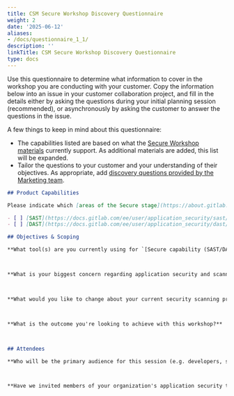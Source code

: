 ```yaml
---
title: CSM Secure Workshop Discovery Questionnaire
weight: 2
date: '2025-06-12'
aliases:
- /docs/questionnaire_1_1/
description: ''
linkTitle: CSM Secure Workshop Discovery Questionnaire
type: docs
---
```


Use this questionnaire to determine what information to cover in the workshop you are conducting with your customer. Copy the information below into an issue in your customer collaboration project, and fill in the details either by asking the questions during your initial planning session (recommended), or asynchronously by asking the customer to answer the questions in the issue.

A few things to keep in mind about this questionnaire:

- The capabilities listed are based on what the [Secure Workshop materials](/handbook/customer-success/workshops/secure/#workshop-materials) currently support. As additional materials are added, this list will be expanded.
- Tailor the questions to your customer and your understanding of their objectives. As appropriate, add [discovery questions provided by the Marketing team](/handbook/marketing/brand-and-product-marketing/product-and-solution-marketing/usecase-gtm/devsecops/#discovery-questions).

```markdown
## Product Capabilities

Please indicate which [areas of the Secure stage](https://about.gitlab.com/stages-devops-lifecycle/secure/) you would like covered in the session:

- [ ] [SAST](https://docs.gitlab.com/ee/user/application_security/sast/)
- [ ] [DAST](https://docs.gitlab.com/ee/user/application_security/dast/)

## Objectives & Scoping

**What tool(s) are you currently using for `[Secure capability (SAST/DAST, etc.)]`?**



**What is your biggest concern regarding application security and scanning?**



**What would you like to change about your current security scanning process?**



**What is the outcome you're looking to achieve with this workshop?**



## Attendees

**Who will be the primary audience for this session (e.g. developers, security team members, etc.)?**



**Have we invited members of your organization's application security team?**


```
